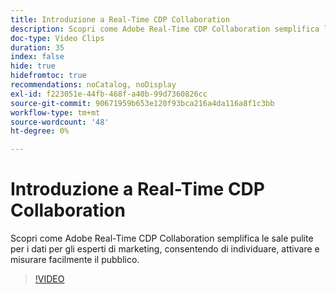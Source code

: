 ```yaml
---
title: Introduzione a Real-Time CDP Collaboration
description: Scopri come Adobe Real-Time CDP Collaboration semplifica le sale pulite per i dati per gli esperti di marketing, consentendo di individuare, attivare e misurare facilmente il pubblico.
doc-type: Video Clips
duration: 35
index: false
hide: true
hidefromtoc: true
recommendations: noCatalog, noDisplay
exl-id: f223051e-44fb-468f-a40b-99d7360826cc
source-git-commit: 90671959b653e120f93bca216a4da116a8f1c3bb
workflow-type: tm+mt
source-wordcount: '48'
ht-degree: 0%

---
```


# Introduzione a Real-Time CDP Collaboration

Scopri come Adobe Real-Time CDP Collaboration semplifica le sale pulite per i dati per gli esperti di marketing, consentendo di individuare, attivare e misurare facilmente il pubblico.

<!-- 65_OS511_3442426_34_introduction-to-realtime-cdp-collaboration -->
>[!VIDEO](https://video.tv.adobe.com/v/3459975/?learn=on&enablevpops=true&captions=ita)
